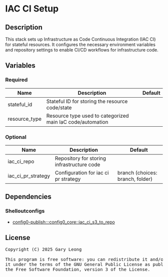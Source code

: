 # IAC CI Setup

## Description
This stack sets up Infrastructure as Code Continuous Integration (IAC CI) for stateful resources. It configures the necessary environment variables and repository settings to enable CI/CD workflows for infrastructure code.

## Variables

### Required

| Name | Description | Default |
|------|-------------|---------|
| stateful_id | Stateful ID for storing the resource code/state | &nbsp; |
| resource_type | Resource type used to categorized main IaC code/automation | &nbsp; |

### Optional

| Name | Description | Default |
|------|-------------|---------|
| iac_ci_repo | Repository for storing infrastructure code | &nbsp; |
| iac_ci_pr_strategy | Configuration for iac ci pr strategy | branch (choices: branch, folder) |

## Dependencies

### Shelloutconfigs
- [config0-publish:::config0_core::iac_ci_s3_to_repo](http://config0.http.redirects.s3-website-us-east-1.amazonaws.com/assets/shelloutconfigs/config0-publish/config0_core/iac_ci_s3_to_repo/default)

## License
<pre>
Copyright (C) 2025 Gary Leong <gary@config0.com>

This program is free software: you can redistribute it and/or modify
it under the terms of the GNU General Public License as published by
the Free Software Foundation, version 3 of the License.
</pre>